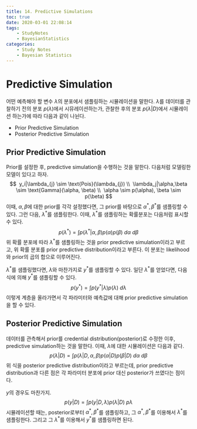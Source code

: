```yaml
---
title: 14. Predictive Simulations
toc: true
date: 2020-03-01 22:08:14
tags:
	- StudyNotes
	- BayesianStatistics
categories:
	- Study Notes
	- Bayesian Statistics
---
```




# Predictive Simulation



어떤 예측해야 할 변수 $\lambda$의 분포에서 샘플링하는 시뮬레이션을 말한다. $\lambda$를 데이터를 관찰하기 전의 분포 $p(\lambda)$에서 시뮤레이션하는가, 관찰한 후의 분포 $p(\lambda|D)$에서 시뮬레이션 하는가에 따라 다음과 같이 나뉜다.

- Prior Predictive Simulation
- Posterior Predictive Simulation



## Prior Predictive Simulation

Prior를 설정한 후, predictive simulation을 수행하는 것을 말한다. 다음처럼 모델링한 모델이 있다고 하자.
$$
 y_i|\lambda_{j} \sim \text{Pois}(\lambda_{j}) \\
 \lambda_j|\alpha,\beta \sim \text{Gamma}(\alpha, \beta) \\
 \alpha \sim p(\alpha), \beta \sim p(\beta)
$$
이때, $\alpha,\beta$에 대한 prior를 각각 설정했다면, 그 prior를 바탕으로 $\alpha^*, \beta^*$를 샘플링할 수 있다. 그런 다음, $\lambda^*$를 샘플링한다. 이때, $\lambda^*$를 샘플링하는 확률분포는 다음처럼 표시할 수 있다.
$$
p(\lambda^*) = \int p(\lambda^*|\alpha,\beta) p(\alpha) p(\beta) ~d\alpha ~d\beta
$$
위 확률 분포에 따라 $\lambda^*$를 샘플링하는 것을 prior predictive simulation이라고 부르고, 위 확률 분포를 prior predictive distribution이라고 부른다. 이 분포는 likelihood와 prior의 곱의 합으로 이루어진다.

$\lambda^*$를 샘플링했다면, $\lambda$와 마찬가지로 $y^*$를 샘플링할 수 있다. 일단 $\lambda^*$를 얻었다면, 다음 식에 의해 $y^*$를 샘플링할 수 있다.
$$
p(y^*) = \int p(y^*|\lambda)p(\lambda) ~d\lambda
$$
이렇게 계층을 올라가면서 각 파라미터와 예측값에 대해 prior predictive simulation을 할 수 있다.



## Posterior Predictive Simulation

데이터를 관측해서 prior를 credential distribution(posterior)로 수정한 이후, predictive simulation하는 것을 말한다. 이때, $\lambda$에 대한 시뮬레이션은 다음과 같다.
$$
p(\lambda|D) = \int p(\lambda|D,\alpha,\beta)p(\alpha|D)p(\beta|D) ~d\alpha ~d\beta
$$
위 식을 posterior predictive distribution이라고 부르는데, prior predictive distribution과 다른 점은 각 파라미터 분포에 prior 대신 posterior가 쓰였다는 점이다.

$y$의 경우도 마찬가지.
$$
p(y|D) = \int p(y|D,\lambda)p(\lambda|D) ~p\lambda
$$
시뮬레이션할 때는, posterior로부터 $\alpha^*,\beta^*$를 샘플링하고, 그 $\alpha^*, \beta^*$를 이용해서 $\lambda^*$를 샘플링한다. 그리고 그 $\lambda^*$를 이용해서 $y^*$를 샘플링하면 된다.